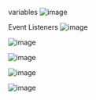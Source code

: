 variables
![image](https://github.com/AntonioPow24/newBunnyShop/assets/69053361/13964090-29e8-46a3-b4be-8b9fc92af818)


Event Listeners
![image](https://github.com/AntonioPow24/newBunnyShop/assets/69053361/dfe41b81-677b-47a7-b4c6-3220f5fc3eed)

![image](https://github.com/AntonioPow24/newBunnyShop/assets/69053361/a6b67fbb-0d08-4e46-9e6d-80f5e0f93690)

![image](https://github.com/AntonioPow24/newBunnyShop/assets/69053361/892ff96f-6c5b-45cc-8194-918687fdae4a)

![image](https://github.com/AntonioPow24/newBunnyShop/assets/69053361/e7426536-9586-4bb4-ac05-05a79a81026f)

![image](https://github.com/AntonioPow24/newBunnyShop/assets/69053361/7d4b57d2-886a-4b6e-b1af-f207245bc599)

